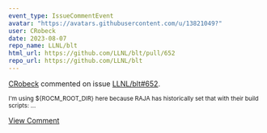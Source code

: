 ```yaml
---
event_type: IssueCommentEvent
avatar: "https://avatars.githubusercontent.com/u/13821049?"
user: CRobeck
date: 2023-08-07
repo_name: LLNL/blt
html_url: https://github.com/LLNL/blt/pull/652
repo_url: https://github.com/LLNL/blt
---
```


<a href='https://github.com/CRobeck' target='_blank'>CRobeck</a> commented on issue <a href='https://github.com/LLNL/blt/pull/652' target='_blank'>LLNL/blt#652</a>.

<small>I'm using ${ROCM_ROOT_DIR} here because RAJA has historically set that with their build scripts:...</small>

<a href='https://github.com/LLNL/blt/pull/652' target='_blank'>View Comment</a>